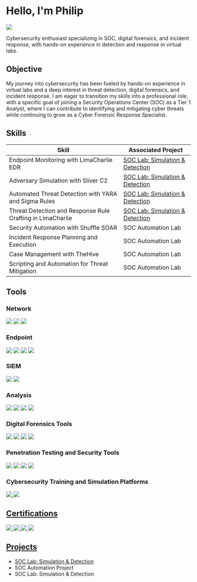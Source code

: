 
# Hello, I'm Philip
<a href="https://linkedin.com/in/philipabryant/"><img src="https://img.shields.io/badge/-LinkedIn-0072b1?&style=for-the-badge&logo=linkedin&logoColor=white" /></a>

Cybersecurity enthusiast specializing in SOC, digital forensics, and incident response, with hands-on experience in detection and response in virtual labs.

## Objective

My journey into cybersecurity has been fueled by hands-on experience in virtual labs and a deep interest in threat detection, digital forensics, and incident response. I am eager to transition my skills into a professional role, with a specific goal of joining a Security Operations Center (SOC) as a Tier 1 Analyst, where I can contribute to identifying and mitigating cyber threats while continuing to grow as a Cyber Forensic Response Specialist.

## Skills

| Skill                                         | Associated Project         |
|-----------------------------------------------|----------------------------|
| Endpoint Monitoring with LimaCharlie EDR | <a href="https://github.com/philigator/SOC-Lab-Simulation-Detection/tree/main">SOC Lab: Simulation & Detection</a>|
| Adversary Simulation with Sliver C2           | <a href="https://github.com/philigator/SOC-Lab-Simulation-Detection/tree/main">SOC Lab: Simulation & Detection</a>|
| Automated Threat Detection with YARA and Sigma Rules | <a href="https://github.com/philigator/SOC-Lab-Simulation-Detection/tree/main">SOC Lab: Simulation & Detection</a>|
| Threat Detection and Response Rule Crafting in LimaCharlie | <a href="https://github.com/philigator/SOC-Lab-Simulation-Detection/tree/main">SOC Lab: Simulation & Detection</a>|
| Security Automation with Shuffle SOAR         | SOC Automation Lab|
| Incident Response Planning and Execution      | SOC Automation Lab|
| Case Management with TheHive                  | SOC Automation Lab|
| Scripting and Automation for Threat Mitigation | SOC Automation Lab|

## Tools

### Network
<div>
    <img src="https://img.shields.io/badge/-Wireshark-1679A7?&style=for-the-badge&logo=Wireshark&logoColor=white" />
    <img src="https://img.shields.io/badge/-JA3-FF6F61?&style=for-the-badge&logo=&logoColor=white" />  
    <img src="https://img.shields.io/badge/-Network%20Miner-6A5ACD?&style=for-the-badge&logo=&logoColor=white" />
</div>

### Endpoint
<div>
    <img src="https://img.shields.io/badge/-Microsoft_Defender_for_Endpoint-00A4EF?&style=for-the-badge&logo=Microsoft&logoColor=white" />
    <img src="https://img.shields.io/badge/-Velociraptor-4B275F?&style=for-the-badge&logo=Velociraptor&logoColor=white" />
    <img src="https://img.shields.io/badge/-LimaCharlie-3949AB?&style=for-the-badge" />
    <img src="https://img.shields.io/badge/-Redline-DC143C?&style=for-the-badge&logo=&logoColor=white" />  
</div>

### SIEM
<div>
    <img src="https://img.shields.io/badge/-Splunk-000000?&style=for-the-badge&logo=Splunk&logoColor=white" />
    <img src="https://img.shields.io/badge/-Elastic-005571?&style=for-the-badge&logo=Elastic&logoColor=white" />
</div>

### Analysis
<div>
    <img src="https://img.shields.io/badge/-YARA-6495ED?&style=for-the-badge&logo=&logoColor=white" />
    <img src="https://img.shields.io/badge/-John%20the%20Ripper-FF4500?&style=for-the-badge&logo=&logoColor=white" /> 
    <img src="https://img.shields.io/badge/-CyberChef-FF1493?&style=for-the-badge&logo=&logoColor=white" />
    <img src="https://img.shields.io/badge/-sqlite3-87CEEB?&style=for-the-badge&logo=sqlite&logoColor=white" /> 
</div>
 
### Digital Forensics Tools
<div>
   <img src="https://img.shields.io/badge/-Autopsy-20B2AA?&style=for-the-badge&logo=&logoColor=white" />  
   <img src="https://img.shields.io/badge/-Timeline%20Explorer-FF6347?&style=for-the-badge&logo=&logoColor=white" />  
   <img src="https://img.shields.io/badge/-Volatility-9370DB?&style=for-the-badge&logo=&logoColor=white" />  
   <img src="https://img.shields.io/badge/-KAPE-FFD700?&style=for-the-badge&logo=&logoColor=white" />  
</div>

### Penetration Testing and Security Tools
<div>
    <img src="https://img.shields.io/badge/-Burp%20Suite-FE7A16?&style=for-the-badge&logo=BurpSuite&logoColor=white" />  
    <img src="https://img.shields.io/badge/-Sliver-4682B4?&style=for-the-badge&logo=&logoColor=white" />  
    <img src="https://img.shields.io/badge/-Metasploit-8B0000?&style=for-the-badge&logo=&logoColor=white" />  
    <img src="https://img.shields.io/badge/-Nmap-32CD32?&style=for-the-badge&logo=&logoColor=white" />  
</div> 
 
### Cybersecurity Training and Simulation Platforms
<div>
    <a href="https://blueteamlabs.online/public/user/philigator"</a><img src="https://img.shields.io/badge/-BTLO-3949AB?&style=for-the-badge&logo=&logoColor=white" />  
    <a href="https://tryhackme.com/p/Philigator"</a><img src="https://img.shields.io/badge/-TryHackMe-88CC14?&style=for-the-badge&logo=TryHackMe&logoColor=white" />  
</div>  

## Certifications
<div>
<a href="https://www.credly.com/badges/8cdb3fee-426a-4061-80f7-8241b862cc11/public_url"</a><img src="https://img.shields.io/badge/-Security%2B-FF0000?&style=for-the-badge&logo=CompTIA&logoColor=white" />
<a href="https://www.credly.com/badges/7ab22471-0564-413a-b65d-751ccace33c1/public_url"</a><img src="https://img.shields.io/badge/-CC-2C3E50?&style=for-the-badge&logo=ISC2&logoColor=white" />
<a href="https://www.credly.com/badges/da45a524-2088-4265-92d0-b196ee602a9e/public_url"</a><img src="https://img.shields.io/badge/-GFACT-006400?&style=for-the-badge&logo=GIAC&logoColor=white" />
<a href="https://www.credly.com/badges/75857701-a128-44d7-81cd-64c4eb2cef9a/public_url"</a><img src="https://img.shields.io/badge/-Splunk%20Core%20Certified%20User-00AEEF?&style=for-the-badge&logo=Splunk&logoColor=white" />
</div>

## Projects
- <a href="https://github.com/philigator/SOC-Lab-Simulation-Detection/tree/main">SOC Lab: Simulation & Detection</a>
- SOC Automation Project
- SOC Lab: Simulation & Detection
